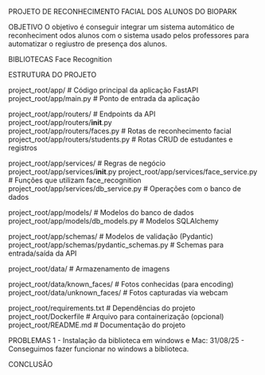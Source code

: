PROJETO DE RECONHECIMENTO FACIAL DOS ALUNOS DO BIOPARK

OBJETIVO
O objetivo é conseguir integrar um sistema automático de reconheciment odos alunos com o sistema usado pelos professores para automatizar o regiustro de presença dos alunos.

BIBLIOTECAS
Face Recognition

ESTRUTURA DO PROJETO

project_root/app/                        # Código principal da aplicação FastAPI
project_root/app/main.py                 # Ponto de entrada da aplicação

project_root/app/routers/                     # Endpoints da API
project_root/app/routers/__init__.py     
project_root/app/routers/faces.py             # Rotas de reconhecimento facial
project_root/app/routers/students.py          # Rotas CRUD de estudantes e registros

project_root/app/services/                    # Regras de negócio
project_root/app/services/__init__.py
project_root/app/services/face_service.py     # Funções que utilizam face_recognition
project_root/app/services/db_service.py       # Operações com o banco de dados

project_root/app/models/                      # Modelos do banco de dados
project_root/app/models/db_models.py          # Modelos SQLAlchemy

project_root/app/schemas/                     # Modelos de validação (Pydantic)
project_root/app/schemas/pydantic_schemas.py  # Schemas para entrada/saída da API

project_root/data/                            # Armazenamento de imagens

project_root/data/known_faces/                # Fotos conhecidas (para encoding)
project_root/data/unknown_faces/              # Fotos capturadas via webcam

project_root/requirements.txt                 # Dependências do projeto
project_root/Dockerfile                       # Arquivo para containerização (opcional)
project_root/README.md                        # Documentação do projeto

PROBLEMAS
1 - Instalação da biblioteca em windows e Mac:
31/08/25 - Conseguimos fazer funcionar no windows a biblioteca.

CONCLUSÃO
